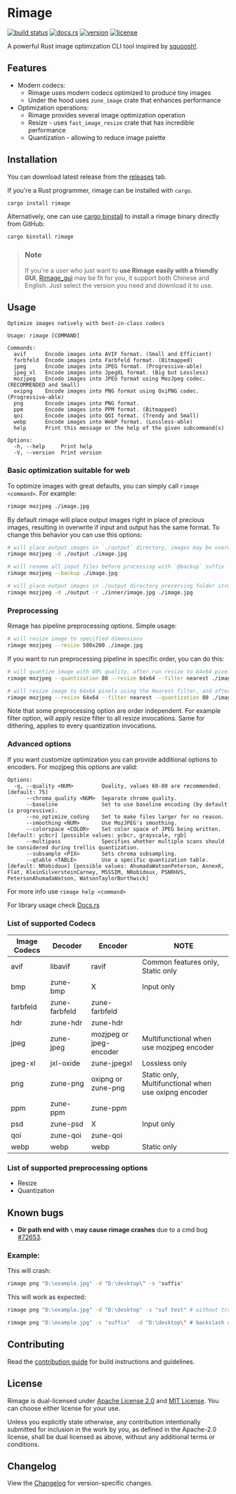 # Rimage

[![build status](https://img.shields.io/github/actions/workflow/status/SalOne22/rimage/rimage.yml?label=rimage&style=flat-square)](https://github.com/SalOne22/rimage/actions?query=branch%3Amain+)
[![docs.rs](https://img.shields.io/docsrs/rimage/latest?style=flat-square)](https://docs.rs/rimage)
[![version](https://img.shields.io/crates/v/rimage?style=flat-square)](https://crates.io/crates/rimage)
[![license](https://img.shields.io/crates/l/rimage?style=flat-square)](https://github.com/SalOne22/rimage)

A powerful Rust image optimization CLI tool inspired by [squoosh!](https://squoosh.app/).

## Features

- Modern codecs:
  - Rimage uses modern codecs optimized to produce tiny images
  - Under the hood uses `zune_image` crate that enhances performance
- Optimization operations:
  - Rimage provides several image optimization operation
  - Resize - uses `fast_image_resize` crate that has incredible performance
  - Quantization - allowing to reduce image palette

## Installation

You can download latest release from the [releases](https://github.com/SalOne22/rimage/releases) tab.

If you're a Rust programmer, rimage can be installed with `cargo`.

```sh
cargo install rimage
```

Alternatively, one can use [cargo binstall](https://github.com/cargo-bins/cargo-binstall) to install a rimage binary directly from GitHub:

```sh
cargo binstall rimage
```

> ### Note
>
> If you're a user who just want to **use Rimage easily with a friendly GUI**, [Rimage_gui](https://github.com/Mikachu2333/rimage_gui/releases/) may be fit for you, it support both Chinese and English. Just select the version you need and download it to use.

## Usage

```
Optimize images natively with best-in-class codecs

Usage: rimage [COMMAND]

Commands:
  avif      Encode images into AVIF format. (Small and Efficient)
  farbfeld  Encode images into Farbfeld format. (Bitmapped)
  jpeg      Encode images into JPEG format. (Progressive-able)
  jpeg_xl   Encode images into JpegXL format. (Big but Lossless)
  mozjpeg   Encode images into JPEG format using MozJpeg codec. (RECOMMENDED and Small)
  oxipng    Encode images into PNG format using OxiPNG codec. (Progressive-able)
  png       Encode images into PNG format.
  ppm       Encode images into PPM format. (Bitmapped)
  qoi       Encode images into QOI format. (Trendy and Small)
  webp      Encode images into WebP format. (Lossless-able)
  help      Print this message or the help of the given subcommand(s)

Options:
  -h, --help     Print help
  -V, --version  Print version
```

### Basic optimization suitable for web

To optimize images with great defaults, you can simply call `rimage <command>`. For example:

```sh
rimage mozjpeg ./image.jpg
```

By default rimage will place output images right in place of precious images, resulting in overwrite if input and output has the same format. To change this behavior you can use this options:

```sh
# will place output images in `./output` directory, images may be overwritten if has the same name
rimage mozjpeg -d ./output ./image.jpg

# will rename all input files before processing with `@backup` suffix
rimage mozjpeg --backup ./image.jpg

# will place output images in ./output directory preserving folder structure
rimage mozjpeg -d ./output -r ./inner/image.jpg ./image.jpg
```

### Preprocessing

Rimage has pipeline preprocessing options. Simple usage:

```sh
# will resize image to specified dimensions
rimage mozjpeg --resize 500x200 ./image.jpg
```

If you want to run preprocessing pipeline in specific order, you can do this:

```sh
# will quantize image with 80% quality, after run resize to 64x64 pixels using the Nearest filter.
rimage mozjpeg --quantization 80 --resize 64x64 --filter nearest ./image.jpg

# will resize image to 64x64 pixels using the Nearest filter, and after run quantization with 80% quality.
rimage mozjpeg --resize 64x64 --filter nearest --quantization 80 ./image.jpg
```

Note that some preprocessing option are order independent. For example filter option, will apply resize filter to all resize invocations. Same for dithering, applies to every quantization invocations.

### Advanced options

If you want customize optimization you can provide additional options to encoders. For mozjpeg this options are valid:

```
Options:
  -q, --quality <NUM>         Quality, values 60-80 are recommended. [default: 75]
      --chroma_quality <NUM>  Separate chrome quality.
      --baseline              Set to use baseline encoding (by default is progressive).
      --no_optimize_coding    Set to make files larger for no reason.
      --smoothing <NUM>       Use MozJPEG's smoothing.
      --colorspace <COLOR>    Set color space of JPEG being written. [default: ycbcr] [possible values: ycbcr, grayscale, rgb]
      --multipass             Specifies whether multiple scans should be considered during trellis quantization.
      --subsample <PIX>       Sets chroma subsampling.
      --qtable <TABLE>        Use a specific quantization table. [default: NRobidoux] [possible values: AhumadaWatsonPeterson, AnnexK, Flat, KleinSilversteinCarney, MSSSIM, NRobidoux, PSNRHVS, PetersonAhumadaWatson, WatsonTaylorBorthwick]
```

For more info use `rimage help <command>`

For library usage check [Docs.rs](https://docs.rs/rimage/latest/rimage/)

### List of supported Codecs

| Image Codecs | Decoder       | Encoder                 | NOTE                                                 |
| ------------ | ------------- | ----------------------- | ---------------------------------------------------- |
| avif         | libavif       | ravif                   | Common features only, Static only                    |
| bmp          | zune-bmp      | X                       | Input only                                           |
| farbfeld     | zune-farbfeld | zune-farbfeld           |                                                      |
| hdr          | zune-hdr      | zune-hdr                |                                                      |
| jpeg         | zune-jpeg     | mozjpeg or jpeg-encoder | Multifunctional when use mozjpeg encoder             |
| jpeg-xl      | jxl-oxide     | zune-jpegxl             | Lossless only                                        |
| png          | zune-png      | oxipng or zune-png      | Static only, Multifunctional when use oxipng encoder |
| ppm          | zune-ppm      | zune-ppm                |                                                      |
| psd          | zune-psd      | X                       | Input only                                           |
| qoi          | zune-qoi      | zune-qoi                |                                                      |
| webp         | webp          | webp                    | Static only                                          |

### List of supported preprocessing options

- Resize
- Quantization

## Known bugs

- **Dir path end with `\` may cause rimage crashes** due to a cmd bug [#72653](https://github.com/rust-lang/rust/issues/72653).

### Example:

This will crash:

```sh
rimage png "D:\example.jpg" -d "D:\desktop\" -s "suffix"
```

This will work as expected:

```sh
rimage png "D:\example.jpg" -d "D:\desktop" -s "suf test" # without trailing backslash

rimage png "D:\example.jpg" -s "suffix"  -d "D:\desktop\" # backslash at the end
```

## Contributing

Read the [contribution guide](CONTRIBUTING.md) for build instructions and guidelines.

## License

Rimage is dual-licensed under [Apache License 2.0](https://www.apache.org/licenses/LICENSE-2.0) and [MIT License](https://opensource.org/licenses/MIT). You can choose either license for your use.

Unless you explicitly state otherwise, any contribution intentionally submitted for inclusion in the work by you, as defined in the Apache-2.0 license, shall be dual licensed as above, without any additional terms or conditions.

## Changelog

View the [Changelog](CHANGELOG.md) for version-specific changes.

